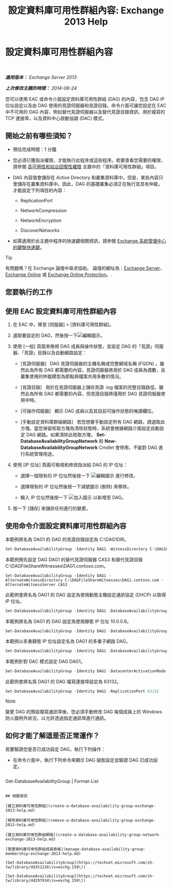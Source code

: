 ﻿---
title: '設定資料庫可用性群組內容: Exchange 2013 Help'
TOCTitle: 設定資料庫可用性群組內容
ms:assetid: 50daeac5-a16f-4362-a325-19e0fe25d59d
ms:mtpsurl: https://technet.microsoft.com/zh-tw/library/Dd297985(v=EXCHG.150)
ms:contentKeyID: 50473106
ms.date: 05/21/2018
mtps_version: v=EXCHG.150
ms.translationtype: MT
---

# 設定資料庫可用性群組內容

 

_**適用版本：** Exchange Server 2013_

_**上次修改主題的時間：** 2014-06-24_

您可以使用 EAC 或命令介面設定資料庫可用性群組 (DAG) 的內容，包含 DAG IP 位址設定以及由 DAG 使用的見證伺服器和見證目錄。命令介面可讓您設定在 EAC 中不可用的 DAG 內容，例如替代見證伺服器以及替代見證目錄資訊、用於複寫的 TCP 連接埠，以及資料中心啟動協調 (DAC) 模式。

## 開始之前有哪些須知？

  - 預估完成時間：1 分鐘

  - 您必須已獲指派權限，才能執行此程序或這些程序。若要查看您需要的權限，請參閱 [高可用性和站台回復性權限](high-availability-and-site-resilience-permissions-exchange-2013-help.md) 主題中的「資料庫可用性群組」項目。

  - DAG 內容值會儲存在 Active Directory 和叢集資料庫中。但是，某些內容只會儲存在叢集資料庫中。因此，DAG 的基礎叢集必須正在執行並具有仲裁，才能設定下列項目的內容：
    
      - ReplicationPort
    
      - NetworkCompression
    
      - NetworkEncryption
    
      - DiscoverNetworks

  - 如需適用於此主題中程序的快速鍵相關資訊，請參閱 [Exchange 系統管理中心的鍵盤快速鍵](keyboard-shortcuts-in-the-exchange-admin-center-exchange-online-protection-help.md)。


> [!TIP]  
> 有問題嗎？在 Exchange 論壇中尋求協助。 論壇的網址為：<a href="https://go.microsoft.com/fwlink/p/?linkid=60612">Exchange Server</a>、 <a href="https://go.microsoft.com/fwlink/p/?linkid=267542">Exchange Online</a> 或 <a href="https://go.microsoft.com/fwlink/p/?linkid=285351">Exchange Online Protection</a>。.




## 您要執行的工作

## 使用 EAC 設定資料庫可用性群組內容

1.  在 EAC 中，移至 \[伺服器\] \> \[資料庫可用性群組\]。

2.  選取要設定的 DAG，然後按一下![編輯圖示](images/JJ218640.6f53ccb2-1f13-4c02-bea0-30690e6ea71d(EXCHG.150).gif "編輯圖示")。

3.      
    使用 \[一般\] 頁面來檢視 DAG 成員與操作狀態，並設定 DAG 的「見證」伺服器、「見證」目錄以及自動網路設定：
    
      - \[見證伺服器\]   DAG 見證伺服器的主機名稱或完整網域名稱 (FQDN) 。雖然此為所有 DAG 都需要的內容，見證伺服器將用於 DAG 成員為偶數，且叢集使用的仲裁模型為節點與檔案共用多數的情況。
    
      - \[見證目錄\]   用於在見證伺服器上儲存見證 .log 檔案的完整目錄路徑。雖然此為所有 DAG 都需要的內容，但見證目錄將僅用於 DAG 見證伺服器使用中時。
    
      - \[可操作伺服器\]   顯示 DAG 成員以及其目前可操作狀態的唯讀欄位。
    
      - \[手動設定資料庫群組網路\]   若您想要手動設定所有 DAG 網路，請選取此方塊。當您保留核取方塊為清除狀態時，系統會根據網路介面設定自動設定 DAG 網路。如果清除此核取方塊， **Set-DatabaseAvailabilityGroupNetwork** 和 **New-DatabaseAvailabilityGroupNetwork** Cmdlet 會停用，不能對 DAG 進行系統管理用途。

4.      
    使用 \[IP 位址\] 頁面可檢視和修改指派給 DAG 的 IP 位址：
    
      - 選擇一個現有的 IP 位址然後按一下 ![編輯圖示](images/JJ218640.6f53ccb2-1f13-4c02-bea0-30690e6ea71d(EXCHG.150).gif "編輯圖示") 進行修改。
    
      - 選擇現有的 IP 位址然後按一下減號圖示 (刪除) 來移除。
    
      - 輸入 IP 位址然後按一下 ![加入圖示](images/JJ218640.c1e75329-d6d7-4073-a27d-498590bbb558(EXCHG.150).gif "加入圖示") 以新增至 DAG。

5.      
    按一下 \[儲存\] 來儲存任何進行的變更。

## 使用命令介面設定資料庫可用性群組內容

本範例將名為 DAG1 的 DAG 的見證目錄設定為 C:\\DAG1DIR。

```powershell
Set-DatabaseAvailabilityGroup -Identity DAG1 -WitnessDirectory C:\DAG1DIR
```

本範例預先設定 DAG DAG1 的替代見證伺服器 CAS3 和替代見證目錄 C:\\DAGFileShareWitnesses\\DAG1.contoso.com。

    Set-DatabaseAvailabilityGroup -Identity DAG1 -AlternateWitnessDirectory C:\DAGFileShareWitnesses\DAG1.contoso.com -AlternateWitnessServer CAS3

此範例會將名為 DAG1 的 DAG 設定為使用動態主機設定通訊協定 (DHCP) 以取得 IP 位址。

```powershell
Set-DatabaseAvailabilityGroup -Identity DAG1 -DatabaseAvailabilityGroupIPAddresses 0.0.0.0
```

本範例將名為 DAG1 的 DAG 設定為使用靜態 IP 位址 10.0.0.8。

```powershell
Set-DatabaseAvailabilityGroup -Identity DAG1 -DatabaseAvailabilityGroupIPAddresses 10.0.0.8
```

本範例以多重靜態 IP 位址設定名為 DAG1 的多重子網路 DAG。

```powershell
Set-DatabaseAvailabilityGroup -Identity DAG1 -DatabaseAvailabilityGroupIPAddresses 10.0.0.8,10.0.1.8
```

本範例針對 DAC 模式設定 DAG DAG1。

```powershell
Set-DatabaseAvailabilityGroup -Identity DAG1 -DatacenterActivationMode DagOnly
```

此範例會將名爲 DAG1 的 DAG 複寫連接埠設定為 63132。

```powershell
Set-DatabaseAvailabilityGroup -Identity DAG1 -ReplicationPort 63132
```


> [!NOTE]  
> 變更 DAG 的預設複寫通訊埠後，您必須手動修改 DAG 每個成員上的 Windows 防火牆例外狀況，以允許透過指定通訊埠進行通訊。




## 如何才能了解這是否正常運作？

若要驗證您是否已成功設定 DAG，執行下列操作：

  - 在命令介面中，執行下列命令來顯示 DAG 組態設定並驗證 DAG 已成功設定。
    
    ```powershell
Get-DatabaseAvailabilityGroup <DAGName> | Format-List
```

## 相關資訊

[建立資料庫可用性群組](create-a-database-availability-group-exchange-2013-help.md)

[移除資料庫可用性群組](remove-a-database-availability-group-exchange-2013-help.md)

[建立資料庫可用性群組網路](create-a-database-availability-group-network-exchange-2013-help.md)

[管理資料庫可用性群組成員資格](manage-database-availability-group-membership-exchange-2013-help.md)

[Get-DatabaseAvailabilityGroup](https://technet.microsoft.com/zh-tw/library/dd351226\(v=exchg.150\))

[Set-DatabaseAvailabilityGroup](https://technet.microsoft.com/zh-tw/library/dd297934\(v=exchg.150\))

